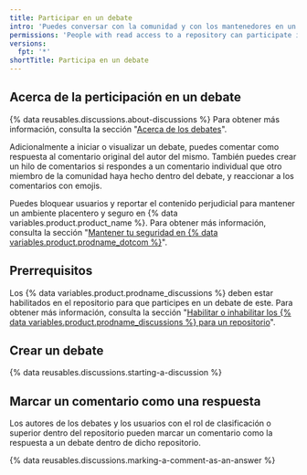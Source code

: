 ```yaml
---
title: Participar en un debate
intro: 'Puedes conversar con la comunidad y con los mantenedores en un foro dentro del repositorio de un proyecto en {% data variables.product.product_name %}.'
permissions: 'People with read access to a repository can participate in discussions in the repository. {% data reusables.enterprise-accounts.emu-permission-interact %}'
versions:
  fpt: '*'
shortTitle: Participa en un debate
---
```



## Acerca de la perticipación en un debate

{% data reusables.discussions.about-discussions %} Para obtener más información, consulta la sección "[Acerca de los debates](/discussions/collaborating-with-your-community-using-discussions/about-discussions)".

Adicionalmente a iniciar o visualizar un debate, puedes comentar como respuesta al comentario original del autor del mismo. También puedes crear un hilo de comentarios si respondes a un comentario individual que otro miembro de la comunidad haya hecho dentro del debate, y reaccionar a los comentarios con emojis.

Puedes bloquear usuarios y reportar el contenido perjudicial para mantener un ambiente placentero y seguro en {% data variables.product.product_name %}. Para obtener más información, consulta la sección "[Mantener tu seguridad en {% data variables.product.prodname_dotcom %}](/communities/maintaining-your-safety-on-github)".

## Prerrequisitos

Los {% data variables.product.prodname_discussions %} deben estar habilitados en el repositorio para que participes en un debate de este. Para obtener más información, consulta la sección "[Habilitar o inhabilitar los {% data variables.product.prodname_discussions %} para un repositorio](/github/administering-a-repository/enabling-or-disabling-github-discussions-for-a-repository)".

## Crear un debate

{% data reusables.discussions.starting-a-discussion %}

## Marcar un comentario como una respuesta

Los autores de los debates y los usuarios con el rol de clasificación o superior dentro del repositorio pueden marcar un comentario como la respuesta a un debate dentro de dicho repositorio.

{% data reusables.discussions.marking-a-comment-as-an-answer %}
